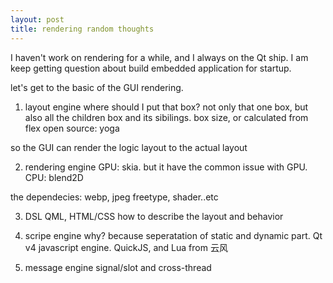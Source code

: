 ```yaml
---
layout: post
title: rendering random thoughts
---
```


I haven't work on rendering for a while, and I always on the Qt ship.
I am keep getting question about build embedded application for startup.

let's get to the basic of the GUI rendering.

1. layout engine
where should I put that box? not only that one box, but also all the children box and its sibilings.
box size, or calculated from flex
open source: yoga

so the GUI can render the logic layout to the actual layout

2. rendering engine
GPU: skia. but it have the common issue with GPU.
CPU: blend2D

the dependecies: webp, jpeg freetype, shader..etc

3. DSL
QML, HTML/CSS
how to describe the layout and behavior

4. scripe engine
why? because seperatation of static and dynamic part.
Qt v4 javascript engine. 
QuickJS, and Lua from 云风

5. message engine
signal/slot and cross-thread

